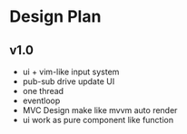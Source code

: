 # Design Plan

## v1.0

* ui + vim-like input system
* pub-sub drive update UI
* one thread
* eventloop
* MVC Design  make like mvvm auto render
* ui work as pure component like function
